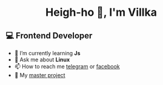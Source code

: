 # <center>Heigh-ho 👋, I'm Villka</center>
## 💻 Frontend Developer

* 🌱 I’m currently learning **Js**
* 💬 Ask me about **Linux**
* 📫 How to reach me [telegram](https://t.me/loli_villka) or [facebook](https://www.facebook.com/profile.php?id=100010890305497)
* 💾 My [master project](https://github.com/Villka/AMC.React)
